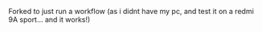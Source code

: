 Forked to just run a workflow (as i didnt have my pc, and test it on a redmi 9A sport... and it works!)
